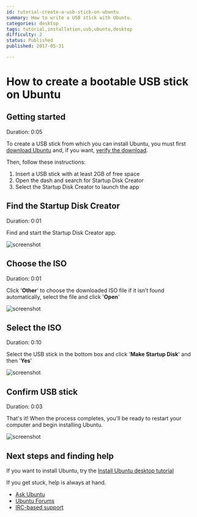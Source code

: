 ```yaml
---
id: tutorial-create-a-usb-stick-on-ubuntu
summary: How to write a USB stick with Ubuntu.
categories: desktop
tags: tutorial,installation,usb,ubuntu,desktop
difficulty: 2
status: Published
published: 2017-05-31

---
```


# How to create a bootable USB stick on Ubuntu

## Getting started
Duration: 0:05

To create a USB stick from which you can install Ubuntu, you must first [download Ubuntu](https://www.ubuntu.com/download) and, if you want, [verify the download](/tutorial/tutorial-how-to-verify-ubuntu).

Then, follow these instructions:

1. Insert a USB stick with at least 2GB of free space
2. Open the dash and search for Startup Disk Creator
3. Select the Startup Disk Creator to launch the app

## Find the Startup Disk Creator
Duration: 0:01

Find and start the Startup Disk Creator app.

![screenshot](https://assets.ubuntu.com/v1/be194ecf-usb-1604-startup-disk-creator.png?w=550)

## Choose the ISO
Duration: 0:01

Click '**Other**' to choose the downloaded ISO file if it isn’t found automatically, select the file and click '**Open**'

![screenshot](https://assets.ubuntu.com/v1/a2cf98cc-usb-1604-select-iso.png?w=550)

## Select the ISO
Duration: 0:10

Select the USB stick in the bottom box and click '**Make Startup Disk**' and then '**Yes**'

![screenshot](https://assets.ubuntu.com/v1/f5a23872-usb-1604-areyousure.png?w=550)

## Confirm USB stick
Duration: 0:03

That's it! When the process completes, you'll be ready to restart your computer and begin installing Ubuntu.

![screenshot](https://assets.ubuntu.com/v1/dac30d7d-usb-1604-writing.png?w=550)

## Next steps and finding help

If you want to install Ubuntu, try the [Install Ubuntu desktop tutorial](/tutorial/tutorial-install-ubuntu-desktop)

If you get stuck, help is always at hand.

* [Ask Ubuntu](https://askubuntu.com/)
* [Ubuntu Forums](https://ubuntuforums.org/)
* [IRC-based support](https://wiki.ubuntu.com/IRC/ChannelList)
